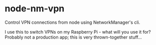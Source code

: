 # node-nm-vpn
Control VPN connections from node using NetworkManager's cli.

I use this to switch VPNs on my Raspberry Pi - what will you use it for? Probably not a production app; this is very thrown-together stuff...
